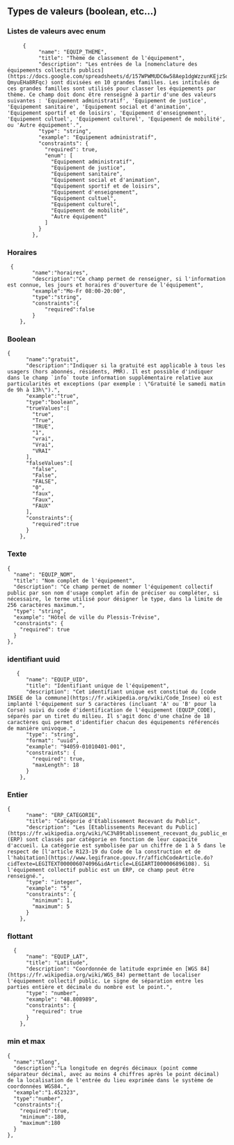 ## Types de valeurs (boolean, etc...)

### Listes de valeurs avec enum
		 {
		      "name": "EQUIP_THEME",
		      "title": "Thème de classement de l'équipement",
		      "description": "Les entrées de la [nomenclature des équipements collectifs publics](https://docs.google.com/spreadsheets/d/157WPWMUDC6w58Aep1dgWzzunKEjzSd-QmyuEHa8RFqc) sont divisées en 10 grandes familles. Les intitulés de ces grandes familles sont utilisés pour classer les équipements par thème. Ce champ doit donc être renseigné à partir d'une des valeurs suivantes : 'Equipement administratif', 'Equipement de justice', 'Equipement sanitaire', 'Equipement social et d'animation', 'Equipement sportif et de loisirs', 'Equipement d'enseignement', 'Equipement cultuel', 'Equipement culturel', 'Equipement de mobilité', ou 'Autre équipement'.",
		      "type": "string",
		      "example": "Equipement administratif",
		      "constraints": {
		        "required": true,
		        "enum": [
		          "Equipement administratif",
		          "Equipement de justice",
		          "Equipement sanitaire",
		          "Equipement social et d'animation",
		          "Equipement sportif et de loisirs",
		          "Equipement d'enseignement",
		          "Equipement cultuel",
		          "Equipement culturel",
		          "Equipement de mobilité",
		          "Autre équipement"
		        ]
		      }
		    },

### Horaires

     {
            "name":"horaires",
            "description":"Ce champ permet de renseigner, si l'information est connue, les jours et horaires d'ouverture de l'équipement",
            "example":"Mo-Fr 08:00-20:00",
            "type":"string",
            "constraints":{
                "required":false
            }
        },

### Boolean

	{
	      "name":"gratuit",
	      "description":"Indiquer si la gratuité est applicable à tous les usagers (hors abonnés, résidents, PMR). Il est possible d'indiquer dans le champ `info` toute information supplémentaire relative aux particularités et exceptions (par exemple : \"Gratuité le samedi matin de 9h à 13h\").",
	      "example":"true",
	      "type":"boolean",
	      "trueValues":[
	        "true",
	        "True",
	        "TRUE",
	        "1",
	        "vrai",
	        "Vrai",
	        "VRAI"
	      ],
	      "falseValues":[
	        "false",
	        "False",
	        "FALSE",
	        "0",
	        "faux",
	        "Faux",
	        "FAUX"
	      ],
	      "constraints":{
	        "required":true
	      }
	    },

### Texte

    {
      "name": "EQUIP_NOM",
      "title": "Nom complet de l'équipement",
      "description": "Ce champ permet de nommer l'équipement collectif public par son nom d'usage complet afin de préciser ou compléter, si nécessaire, le terme utilisé pour désigner le type, dans la limite de 256 caractères maximum.",
      "type": "string",
      "example": "Hôtel de ville du Plessis-Trévise",
      "constraints": {
        "required": true
      }
    },


### identifiant uuid

	   {
	      "name": "EQUIP_UID",
	      "title": "Identifiant unique de l'équipement",
	      "description": "Cet identifiant unique est constitué du [code INSEE de la commune](https://fr.wikipedia.org/wiki/Code_Insee) où est implanté l'équipement sur 5 caractères (incluant 'A' ou 'B' pour la Corse) suivi du code d'identification de l'équipement (EQUIP_CODE), séparés par un tiret du milieu. Il s'agit donc d'une chaîne de 18 caractères qui permet d'identifier chacun des équipements référencés de manière univoque.",
	      "type": "string",
	      "format": "uuid",
	      "example": "94059-01010401-001",
	      "constraints": {
	        "required": true,
	        "maxLength": 18
	      }
	    },

### Entier

	{
	      "name": "ERP_CATEGORIE",
	      "title": "Catégorie d'Etablissement Recevant du Public",
	      "description": "Les [Etablissements Recevant du Public](https://fr.wikipedia.org/wiki/%C3%89tablissement_recevant_du_public_en_droit_fran%C3%A7ais) (ERP) sont classés par catégorie en fonction de leur capacité d'accueil. La catégorie est symbolisée par un chiffre de 1 à 5 dans le respect de [l'article R123-19 du Code de la construction et de l'habitation](https://www.legifrance.gouv.fr/affichCodeArticle.do?cidTexte=LEGITEXT000006074096&idArticle=LEGIARTI000006896108). Si l'équipement collectif public est un ERP, ce champ peut être renseigné.",
	      "type": "integer",
	      "example": "5",
	      "constraints": {
	        "minimum": 1,
	        "maximum": 5
	      }
	    },

### flottant

	  {
	      "name": "EQUIP_LAT",
	      "title": "Latitude",
	      "description": "Coordonnée de latitude exprimée en [WGS 84](https://fr.wikipedia.org/wiki/WGS_84) permettant de localiser l'équipement collectif public. Le signe de séparation entre les parties entière et décimale du nombre est le point.",
	      "type": "number",
	      "example": "48.808989",
	      "constraints": {
	        "required": true
	      }
	    },

### min et max

    {
      "name":"Xlong",
      "description":"La longitude en degrés décimaux (point comme séparateur décimal, avec au moins 4 chiffres après le point décimal) de la localisation de l'entrée du lieu exprimée dans le système de coordonnées WGS84.",
      "example":"1.452323",
      "type":"number",
      "constraints":{
        "required":true,
        "minimum":-180,
        "maximum":180
      }
    },